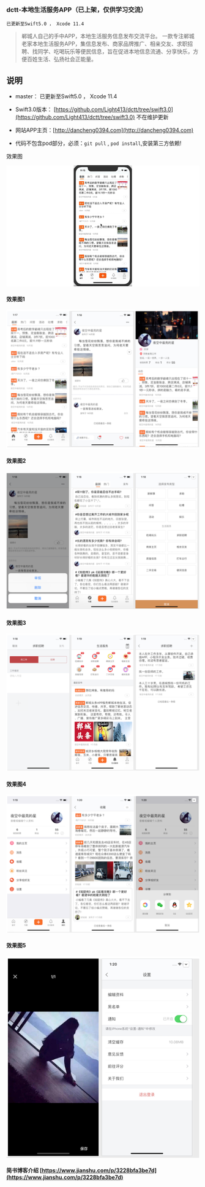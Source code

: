 ### dctt-本地生活服务APP（已上架，仅供学习交流）

` 已更新至Swift5.0 ， Xcode 11.4 `

> 郸城人自己的手中APP，本地生活服务信息发布交流平台。
一款专注郸城老家本地生活服务APP，集信息发布、商家品牌推广、相亲交友、求职招聘、找同学、吃喝玩乐等便民信息，旨在促进本地信息流通、分享快乐，方便百姓生活、弘扬社会正能量。

## 说明
* master： 已更新至Swift5.0 ， Xcode 11.4 

* Swift3.0版本： [https://github.com/Light413/dctt/tree/swift3.0](https://github.com/Light413/dctt/tree/swift3.0) 不在维护更新

* 网站APP主页：[http://dancheng0394.com](http://dancheng0394.com)

* 代码不包含pod部分，必须：`git pull` , `pod install`,安装第三方依赖!


效果图

![](https://github.com/Light413/images/blob/master/dctt/1.gif?raw=true) 

#### 效果图1
![效果图1](https://github.com/Light413/images/blob/master/dctt/WX1@2x.png?raw=true)


#### 效果图2
![效果图2](https://github.com/Light413/images/blob/master/dctt/WX2@2x.png?raw=true)

#### 效果图3
![效果图3](https://github.com/Light413/images/blob/master/dctt/WX3@2x.png?raw=true)

#### 效果图4
![效果图4](https://github.com/Light413/images/blob/master/dctt/WX4@2x.png?raw=true)

#### 效果图5
![效果图5](https://github.com/Light413/images/blob/master/dctt/WX5@2x.png?raw=true)


#### 简书博客介绍 [https://www.jianshu.com/p/3228bfa3be7d](https://www.jianshu.com/p/3228bfa3be7d)

